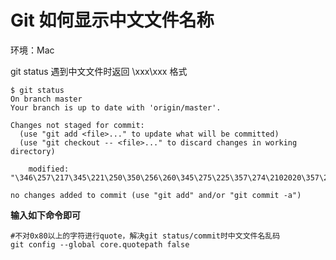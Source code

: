 # Git 如何显示中文文件名称

环境：Mac

git status 遇到中文文件时返回 \xxx\xxx 格式
```shell
$ git status
On branch master
Your branch is up to date with 'origin/master'.

Changes not staged for commit:
  (use "git add <file>..." to update what will be committed)
  (use "git checkout -- <file>..." to discard changes in working directory)

    modified:   "\346\257\217\345\221\250\350\256\260\345\275\225\357\274\2102020\357\274\211"

no changes added to commit (use "git add" and/or "git commit -a")
```

**输入如下命令即可**

```shell
#不对0x80以上的字符进行quote，解决git status/commit时中文文件名乱码
git config --global core.quotepath false
```

